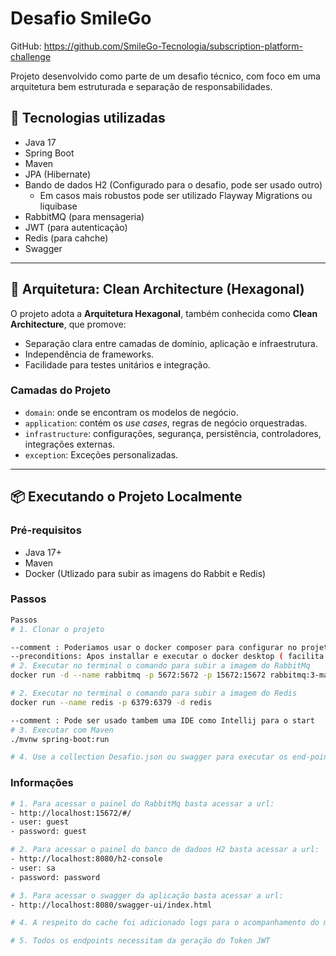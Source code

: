 # Desafio SmileGo

GitHub: https://github.com/SmileGo-Tecnologia/subscription-platform-challenge

Projeto desenvolvido como parte de um desafio técnico, com foco em uma arquitetura bem estruturada e separação de responsabilidades.



## 🚀 Tecnologias utilizadas

- Java 17
- Spring Boot
- Maven
- JPA (Hibernate)
- Bando de dados H2 (Configurado para o desafio, pode ser usado outro)
  - Em casos mais robustos pode ser utilizado Flayway Migrations ou liquibase
- RabbitMQ (para mensageria)
- JWT (para autenticação)
- Redis (para cahche)
- Swagger

---

## 🧱 Arquitetura: Clean Architecture (Hexagonal)

O projeto adota a **Arquitetura Hexagonal**, também conhecida como **Clean Architecture**, que promove:

- Separação clara entre camadas de domínio, aplicação e infraestrutura.
- Independência de frameworks.
- Facilidade para testes unitários e integração.

### Camadas do Projeto
- `domain`: onde se encontram os modelos de negócio.
- `application`: contém os *use cases*, regras de negócio orquestradas.
- `infrastructure`: configurações, segurança, persistência, controladores, integrações externas.
- `exception`: Exceções personalizadas.

---

## 📦 Executando o Projeto Localmente

### Pré-requisitos

- Java 17+
- Maven
- Docker (Utlizado para subir as imagens do Rabbit e Redis)

### Passos

```bash
Passos
# 1. Clonar o projeto

--comment : Poderiamos usar o docker composer para configurar no projeto, porem deixei separado ficar mais semantico.
--preconditions: Apos installar e executar o docker desktop ( facilita a visualizacao das imagens).
# 2. Executar no terminal o comando para subir a imagem do RabbitMq
docker run -d --name rabbitmq -p 5672:5672 -p 15672:15672 rabbitmq:3-management

# 2. Executar no terminal o comando para subir a imagem do Redis
docker run --name redis -p 6379:6379 -d redis

--comment : Pode ser usado tambem uma IDE como Intellij para o start
# 3. Executar com Maven 
./mvnw spring-boot:run

# 4. Use a collection Desafio.json ou swagger para executar os end-points

```

### Informações

```bash
# 1. Para acessar o painel do RabbitMq basta acessar a url:
- http://localhost:15672/#/
- user: guest
- password: guest

# 2. Para acessar o painel do banco de dadoos H2 basta acessar a url:
- http://localhost:8080/h2-console
- user: sa
- password: password

# 3. Para acessar o swagger da aplicação basta acessar a url:
- http://localhost:8080/swagger-ui/index.html

# 4. A respeito do cache foi adicionado logs para o acompanhamento do mesmo

# 5. Todos os endpoints necessitam da geração do Token JWT
```


